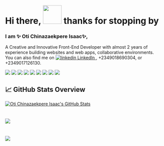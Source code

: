 
# Hi there, <img src="https://raw.githubusercontent.com/MartinHeinz/MartinHeinz/master/wave.gif" width="60px"> thanks for stopping by

### I am ✨ Oti Chinazaekpere Isaac✨,

A Creative and Innovative Front-End Developer with almost 2 years of experience building websites and web apps, collaborative environments. You can also find me on 
<a href="https://www.linkedin.com/in/chinaza-oti-a0252823a" rel="nofollow noreferrer">
  <img src="https://i.stack.imgur.com/gVE0j.png" alt="linkedin"> LinkedIn
</a>, +2349018690304, or +2349017126130.

![](https://img.shields.io/badge/code-HTML-informational?style=flat&logo=html5&logoColor=white&color=2bbc8a)
![](https://img.shields.io/badge/Tools-CSS-informational?style=flat&logo=css3&logoColor=white&color=2bbc8a)
![](https://img.shields.io/badge/Tools-Tailwindcss-informational?style=flat&logo=tailwindcss&logoColor=white&color=2bbc8a)
![](https://img.shields.io/badge/Tools-Semantic-ui-informational?style=flat&logo=semantic-ui-react&logoColor=white&color=2bbc8a)
![](https://img.shields.io/badge/Tools-SASS/SCSS-informational?style=flat&logo=sass&logoColor=white&color=2bbc8a)
![](https://img.shields.io/badge/Code-JavaScript-informational?style=flat&logo=javascript&logoColor=white&color=2bbc8a)
![](https://img.shields.io/badge/Code-React-informational?style=flat&logo=react&logoColor=white&color=2bbc8a)
![](https://img.shields.io/badge/Code-Next-informational?style=flat&logo=vercel&logoColor=white&color=2bbc8a)
![](https://img.shields.io/badge/Tools-Bootstrap-informational?style=flat&logo=bootstrap&logoColor=white&color=2bbc8a)

## &#x1f4c8; GitHub Stats Overview
<a href="https://github.com/otiisaac199">
  <img align="center" src="https://github-readme-stats.vercel.app/api?username=otiisaac199&count_private=true&show_icons=true&theme=dracula" alt="Oti Chinazaekpere Isaac's GitHub Stats" />
</a>

#
<a href="https://github.com/otiisaac199">
  <img align="center" src="https://github-readme-stats.vercel.app/api/top-langs/?username=otiisaac199&layout=compact&show_icons=true&theme=tokyonight&langs_count=8" />
</a>


#
<a href="https://github.com/otiisaac199">
  <img align="center" src="http://github-readme-streak-stats.herokuapp.com?user=otiisaac199&theme=radical&date_format=M%20j%5B%2C%20Y%5D" /> 
</a> 


<!-- Resources -->
<!-- Icons: https://simpleicons.org/ -->
<!-- GitHub Stats: https://github.com/anuraghazra/github-readme-stats -->
<!-- Emojis: https://emojipedia.org/emoji/ -->
<!-- HTML Emojis: https://www.fileformat.info/index.htm -->
<!-- Shields: https://shields.io/ -->
